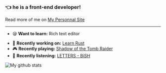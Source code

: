 ### 👈 he is a front-end developer!

Read more of me on [My Personnal Site](https://www.mongkii.com/)

----

- 😪 **Want to learn:** Rich text editor
>
- 👷 **Recently working on:** [Learn Rust](https://tourofrust.com/00_en.html)
- 🎮 **Recently playing:** [Shadow of the Tomb Raider](https://store.steampowered.com/app/750920)
- 🙉 **Recently listening:** [LETTERS - BiSH](https://music.apple.com/jp/album/letters/1519409860)
>
![My github stats](https://github-readme-stats.vercel.app/api?username=mongkii&show_icons=true&title_color=1e8603&text_color=68b587&icon_color=b7d364)

<!--
**Mongkii/Mongkii** is a ✨ _special_ ✨ repository because its `README.md` (this file) appears on your GitHub profile.

Here are some ideas to get you started:

- 🔭 I’m currently working on ...
- 🌱 I’m currently learning ...
- 👯 I’m looking to collaborate on ...
- 🤔 I’m looking for help with ...
- 💬 Ask me about ...
- 📫 How to reach me: ...
- 😄 Pronouns: ...
- ⚡ Fun fact: ...
-->
